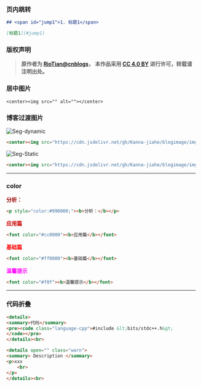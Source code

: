### 页内跳转

```markdown
## <span id="jump1">1. 标题1</span>

[标题1](#jump1)
```

### 版权声明

> **原作者为 [RioTian@cnblogs](https://www.cnblogs.com/RioTian/)， 本作品采用 [CC 4.0 BY](http://creativecommons.org/licenses/by/4.0/) 进行许可，转载请注明出处。**

### 居中图片

```
<center><img src="" alt=""></center>
```

### 博客过渡图片

![Seg-dynamic](https://cdn.jsdelivr.net/gh/Kanna-jiahe/blogimage/img/20210419185015.gif)

```markdown
<center><img src="https://cdn.jsdelivr.net/gh/Kanna-jiahe/blogimage/img/20210419185015.gif" alt="Seg-dynamic"></center>
```



![Seg-Static](https://cdn.jsdelivr.net/gh/Kanna-jiahe/blogimage/img/20210419185017.png)

```markdown
<center><img src="https://cdn.jsdelivr.net/gh/Kanna-jiahe/blogimage/img/20210419185017.png" alt="Seg-Static"></center>
```

---

### color 

<p style="color:#990000;"><b>分析：</b></p>

```html
<p style="color:#990000;"><b>分析：</b></p>
```

<font color="#cc0000"><b>应用篇</b></font>

```html
<font color="#cc0000"><b>应用篇</b></font>
```

<font color="#ff0000"><b>基础篇</b></font>

```html
<font color="#ff0000"><b>基础篇</b></font>
```

<font color="#f0f"><b>温馨提示</b></font>

```html
<font color="#f0f"><b>温馨提示</b></font>
```



---

### **代码折叠**


```html
<details> 
<summary>代码</summary>
<pre><code class="language-cpp">#include &lt;bits/stdc++.h&gt;
</code></pre>
</details><br>

<details open="" class="warn">
<summary> Description </summary> 
<p>xxx
    <br>
</p>
</details><br>
```